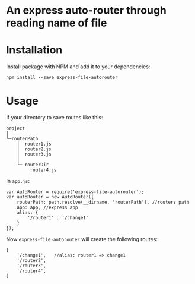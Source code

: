 # An express auto-router through reading name of file #

# Installation #

Install package with NPM and add it to your dependencies:
```
npm install --save express-file-autorouter
```

# Usage #
If your directory to save routes like this:
```
project
│
└─routerPath
    │  router1.js
    │  router2.js
    │  router3.js
    │
    └─ routerDir
         router4.js
```

In `app.js`:

```
var AutoRouter = require('express-file-autorouter');
var autoRouter = new AutoRouter({
    routerPath: path.resolve(__dirname, 'routerPath'), //routers path
    app: app, //express app
    alias: {
        '/router1' : '/change1'
    }
});
```

Now `express-file-autorouter` will create the following routes:
```
[
	'/change1',   //alias: router1 => change1
	'/router2',      
	'/router3',
	'/router4',
]
```